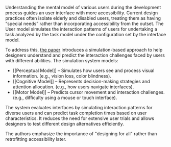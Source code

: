 Understanding the mental model of various users during the development process guides an user interface with more accessibility. Current design practices often isolate elderly and disabled users, treating them as having “special needs” rather than incorporating accessibility from the outset. The User model simulates the interaction patterns of users for undertaking a task analyzed by the task model under the configuration set by the interface model.

To address this, [the paper](https://doi.org/10.1080/10447318.2011.565718) introduces a simulation-based approach to help designers understand and predict the interaction challenges faced by users with different abilities. The simulation system models:

- [[Perceptual Model]] – Simulates how users see and process visual information. (e.g., vision loss, color blindness).
- [[Cognitive Model]] – Represents decision-making strategies and attention allocation. (e.g., how users navigate interfaces).
- [[Motor Model]] – Predicts cursor movement and interaction challenges. (e.g., difficulty using a mouse or touch interface).  

The system evaluates interfaces by simulating interaction patterns for diverse users and can predict task completion times based on user characteristics. It reduces the need for extensive user trials and allows designers to test different design alternatives efficiently.

The authors emphasize the importance of "designing for all" rather than retrofitting accessibility later.